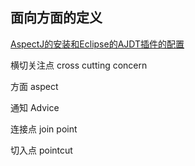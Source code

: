 ## 面向方面的定义

[AspectJ的安装和Eclipse的AJDT插件的配置](http://blog.sina.com.cn/s/blog_455b20c10100cj9g.html)


横切关注点 cross cutting concern

方面 aspect

通知 Advice

连接点 join point

切入点 pointcut

